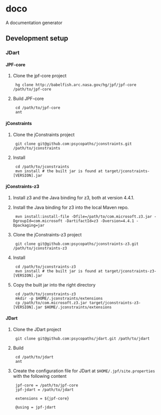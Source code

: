 # doco
A documentation generator

## Development setup
### JDart
#### JPF-core
1) Clone the jpf-core project

        hg clone http://babelfish.arc.nasa.gov/hg/jpf/jpf-core /path/to/jpf-core

2) Build JPF-core

        cd /path/to/jpf-core
        ant

#### jConstraints
1) Clone the jConstraints project

        git clone git@github.com:psycopaths/jconstraints.git /path/to/jconstraints

2) Install

        cd /path/to/jconstraints
        mvn install # the built jar is found at target/jconstraints-[VERSION].jar

#### jConstraints-z3
1) Install z3 and the Java binding for z3, both at version 4.4.1.
2) Install the Java binding for z3 into the local Maven repo.

        mvn install:install-file -Dfile=/path/to/com.microsoft.z3.jar -DgroupId=com.microsoft -DartifactId=z3 -Dversion=4.4.1 -Dpackaging=jar

3) Clone the jConstraints-z3 project

        git clone git@github.com:psycopaths/jconstraints-z3.git /path/to/jconstraints-z3

4) Install

        cd /path/to/jconstraints-z3
        mvn install # the built jar is found at target/jconstraints-z3-[VERSION].jar

5) Copy the built jar into the right directory

        cd /path/to/jconstraints-z3
        mkdir -p $HOME/.jconstraints/extensions
        cp /path/to/com.microsoft.z3.jar target/jconstraints-z3-[VERSION].jar $HOME/.jconstraints/extensions

#### JDart
1) Clone the JDart project

        git clone git@github.com:psycopaths/jdart.git /path/to/jdart

2) Build

        cd /path/to/jdart
        ant

3) Create the configuration file for JDart at `$HOME/.jpf/site.properties` with the following content

        jpf-core = /path/to/jpf-core
        jpf-jdart = /path/to/jdart

        extensions = ${jpf-core}

        @using = jpf-jdart
